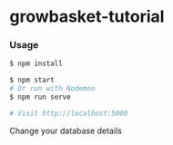 # growbasket-tutorial

### Usage

```sh
$ npm install
```

```sh
$ npm start
# Or run with Nodemon
$ npm run serve

# Visit http://localhost:5000
```

Change your database details
